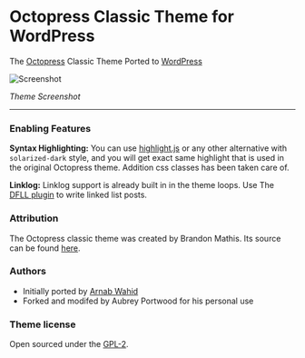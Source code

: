 # Octopress Classic Theme for WordPress
The [Octopress](https://github.com/imathis/octopress) Classic Theme Ported to [WordPress](https://wordpress.org/)

![Screenshot](https://raw.githubusercontent.com/aubreypwd/wp-octopress-classic-2/master/screenshot.png)

_Theme Screenshot_

---
### Enabling Features

__Syntax Highlighting:__ You can use [highlight.js](https://highlightjs.org/) or any other alternative with `solarized-dark` style, and you will get exact same highlight that is used in the original Octopress theme. Addition css classes has been taken care of.

__Linklog:__ Linklog support is already built in in the theme loops. Use The [DFLL plugin](https://wordpress.org/plugins/daring-fireball-linked-list/) to write linked list posts.

### Attribution

The Octopress classic theme was created by Brandon Mathis. Its source can be found [here](https://github.com/octopress/classic-theme).

### Authors
 - Initially ported by [Arnab Wahid](https://github.com/arnabwahid/)
 - Forked and modifed by Aubrey Portwood for his personal use

### Theme license

Open sourced under the [GPL-2](https://www.gnu.org/licenses/gpl-2.0.txt).
